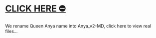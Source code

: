 # [CLICK HERE ⛔](GitHub.com/PikaBotz/Anya_v2-MD)
We rename Queen Anya name into Anya_v2-MD, click here to view real files...
